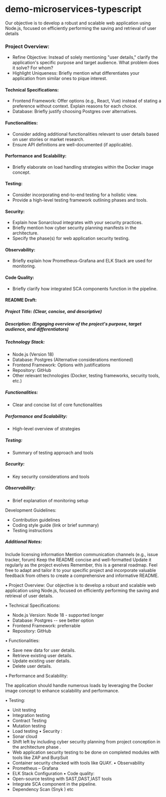 # demo-microservices-typescript
Our objective is to develop a robust and scalable web application using Node.js, focused on efficiently performing the saving and retrieval of user details


### Project Overview:

* Refine Objective: Instead of solely mentioning "user details," clarify the application's specific purpose and target audience. What problem does it solve? For whom?
* Highlight Uniqueness: Briefly mention what differentiates your application from similar ones to pique interest.

#### Technical Specifications:

* Frontend Framework: Offer options (e.g., React, Vue) instead of stating a preference without context. Explain reasons for each choice.
* Database: Briefly justify choosing Postgres over alternatives.

#### Functionalities:

* Consider adding additional functionalities relevant to user details based on user stories or market research.
* Ensure API definitions are well-documented (if applicable).

#### Performance and Scalability:
* Briefly elaborate on load handling strategies within the Docker image concept.

#### Testing:

* Consider incorporating end-to-end testing for a holistic view.
* Provide a high-level testing framework outlining phases and tools.


#### Security:
* Explain how Sonarcloud integrates with your security practices.
* Briefly mention how cyber security planning manifests in the architecture.
* Specify the phase(s) for web application security testing.

#### Observability:

* Briefly explain how Prometheus-Grafana and ELK Stack are used for monitoring.

#### Code Quality:

* Briefly clarify how integrated SCA components function in the pipeline.

#### README Draft:

##### Project Title: (Clear, concise, and descriptive)

##### Description: (Engaging overview of the project's purpose, target audience, and differentiators)

##### Technology Stack:

* Node.js (Version 18)
* Database: Postgres (Alternative considerations mentioned)
* Frontend Framework: Options with justifications
* Repository: GitHub
* Other relevant technologies (Docker, testing frameworks, security tools, etc.)
##### Functionalities:

* Clear and concise list of core functionalities
##### Performance and Scalability:
* High-level overview of strategies
##### Testing:
* Summary of testing approach and tools
##### Security:
* Key security considerations and tools
##### Observability:
* Brief explanation of monitoring setup

Development Guidelines:

* Contribution guidelines
* Coding style guide (link or brief summary)
* Testing instructions

##### Additional Notes:

Include licensing information
Mention communication channels (e.g., issue tracker, forum)
Keep the README concise and well-formatted
Update it regularly as the project evolves
Remember, this is a general roadmap. Feel free to adapt and tailor it to your specific project and incorporate valuable feedback from others to create a comprehensive and informative README.





•	Project Overview:
Our objective is to develop a robust and scalable web application using Node.js, focused on efficiently performing the saving and retrieval of user details.

•	Technical Specifications:
-  Node.js Version: Node 18 - supported longer 
-  Database: Postgres  -- see better option
-  Frontend Framework: preferrable 
-  Repository: GitHub

•	Functionalities:
-	Save new data for user details.
-	Retrieve existing user details.
-	Update existing user details.
-	Delete user details.

•	Performance and Scalability:

The application should handle numerous loads by leveraging the Docker image concept to enhance scalability and performance.

•	Testing:
-	Unit testing 
-	Integration testing
-	Contract Testing
-	Mutation testing 
-	Load testing
•	Security :
-	Sonar cloud 
-	Shift left by including cyber security planning from project conception in the architecture phase . 
-	Web application security testing to be done on completed modules with tools like ZAP and BurpSuit
-	Container security checked with tools like QUAY.
•	Observability
-	Prometheus – Grafana
-	ELK Stack Configuration
•	Code quality:
-	Open-source testing with SAST,DAST,IAST tools
-	Integrate SCA component in the pipeline.
-	Dependency Scan (Snyk ) etc
